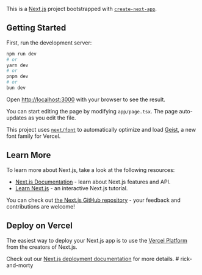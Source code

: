 This is a [Next.js](https://nextjs.org) project bootstrapped with [`create-next-app`](https://nextjs.org/docs/app/api-reference/cli/create-next-app).## Getting StartedFirst, run the development server:```bashnpm run dev# oryarn dev# orpnpm dev# orbun dev```Open [http://localhost:3000](http://localhost:3000) with your browser to see the result.You can start editing the page by modifying `app/page.tsx`. The page auto-updates as you edit the file.This project uses [`next/font`](https://nextjs.org/docs/app/building-your-application/optimizing/fonts) to automatically optimize and load [Geist](https://vercel.com/font), a new font family for Vercel.## Learn MoreTo learn more about Next.js, take a look at the following resources:- [Next.js Documentation](https://nextjs.org/docs) - learn about Next.js features and API.- [Learn Next.js](https://nextjs.org/learn) - an interactive Next.js tutorial.You can check out [the Next.js GitHub repository](https://github.com/vercel/next.js) - your feedback and contributions are welcome!## Deploy on VercelThe easiest way to deploy your Next.js app is to use the [Vercel Platform](https://vercel.com/new?utm_medium=default-template&filter=next.js&utm_source=create-next-app&utm_campaign=create-next-app-readme) from the creators of Next.js.Check out our [Next.js deployment documentation](https://nextjs.org/docs/app/building-your-application/deploying) for more details.#   r i c k - a n d - m o r t y   